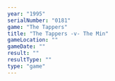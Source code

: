 ```yaml
---
year: "1995"
serialNumber: "0181" 
game: "The Tappers"
title: "The Tappers -v- The Min"
gameLocation: ""
gameDate: ""
result: ""
resultType: ""
type: "game"
---
```

